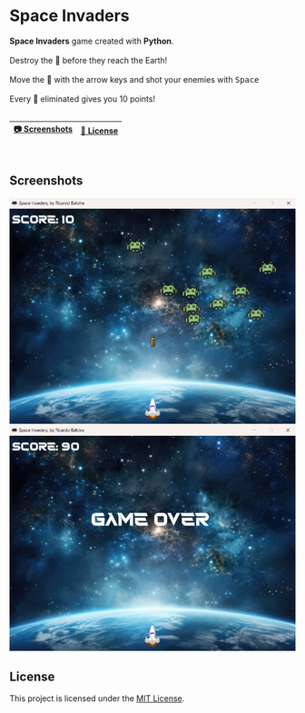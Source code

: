 # Space Invaders
<b>Space Invaders</b> game created with <b>Python</b>. 
<br>
<br>
Destroy the 👾 before they reach the Earth!
<br>
<br>
Move the 🚀 with the arrow keys and shot your enemies with <kbd>Space</kbd>
<br>
<br>
Every 👾 eliminated gives you 10 points!
<br>
<br>

| [:camera: Screenshots](#screenshots) | [🔖 License](#license) |
| ----------- | ----------- |

<br>

## Screenshots

<img src="images/image1.png">

<img src="images/image2.png">

## License

This project is licensed under the [MIT License](LICENSE.txt).
